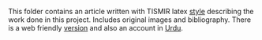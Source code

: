 This folder contains an article written with TISMIR latex [style](https://github.com/ismir/paper_templates/tree/master/TISMIR) describing the work done in this project. Includes original images and bibliography. There is a web friendly [version](https://medium.com/@fahim.sheikh/qawwalrang-a4fc0d2b2b59) and also an account in [Urdu](https://sites.google.com/view/faheemsheikh/home/research/qawwalrang).
